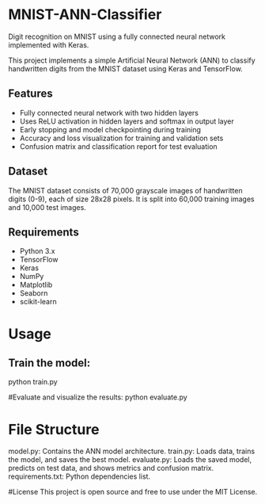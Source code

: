 # MNIST-ANN-Classifier
Digit recognition on MNIST using a fully connected neural network implemented with Keras.

This project implements a simple Artificial Neural Network (ANN) to classify handwritten digits from the MNIST dataset using Keras and TensorFlow.

## Features

- Fully connected neural network with two hidden layers
- Uses ReLU activation in hidden layers and softmax in output layer
- Early stopping and model checkpointing during training
- Accuracy and loss visualization for training and validation sets
- Confusion matrix and classification report for test evaluation

## Dataset

The MNIST dataset consists of 70,000 grayscale images of handwritten digits (0-9), each of size 28x28 pixels. It is split into 60,000 training images and 10,000 test images.

## Requirements

- Python 3.x
- TensorFlow
- Keras
- NumPy
- Matplotlib
- Seaborn
- scikit-learn

# Usage

## Train the model:
python train.py

#Evaluate and visualize the results:
python evaluate.py


# File Structure
model.py: Contains the ANN model architecture.
train.py: Loads data, trains the model, and saves the best model.
evaluate.py: Loads the saved model, predicts on test data, and shows metrics and confusion matrix.
requirements.txt: Python dependencies list.

#License
This project is open source and free to use under the MIT License.



